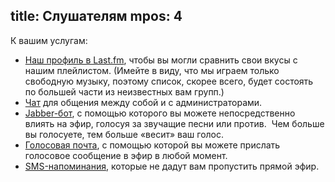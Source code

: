 title: Слушателям
mpos: 4
---
К вашим услугам:

- [Наш профиль в Last.fm][last], чтобы вы могли сравнить свои вкусы с нашим
  плейлистом.  (Имейте в виду, что мы играем только свободную музыку, поэтому
  список, скорее всего, будет состоять по большей части из неизвестных вам
  групп.)
- [Чат][chat] для общения между собой и с администраторами.
- [Jabber-бот][jabber], с помощью которого вы можете непосредственно влиять на
  эфир, голосуя за звучащие песни или против.  Чем больше вы голосуете, тем
  больше «весит» ваш голос.
- [Голосовая почта][voicemail], с помощью которой вы можете прислать голосовое
  сообщение в эфир в любой момент.
- [SMS-напоминания][sms], которые не дадут вам пропустить прямой эфир.

[chat]: /chat.html
[jabber]: /jabber.html
[last]: http://www.lastfm.ru/user/tmradiobot
[sms]: /sms.html
[voicemail]: /voicemail.html
